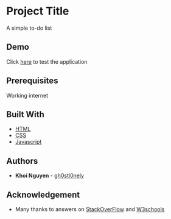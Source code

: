 # Project Title

A simple to-do list

## Demo

Click [here](https://gh0stl0nely.github.io/Todo-list/) to test the application

## Prerequisites

Working internet

## Built With

* [HTML](https://devdocs.io/html/)
* [CSS](https://developer.mozilla.org/en-US/docs/Web/CSS)
* [Javascript](https://devdocs.io/javascript/)

## Authors

* **Khoi Nguyen** - [gh0stl0nely](https://github.com/gh0stl0nely)

## Acknowledgement

* Many thanks to answers on [StackOverFlow](https://stackoverflow.com/) and [W3schools](https://www.w3schools.com/default.asp)
